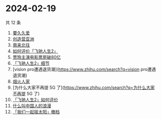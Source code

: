 # 2024-02-19

共 12 条

<!-- BEGIN ZHIHUSEARCH -->
<!-- 最后更新时间 Mon Feb 19 2024 10:18:09 GMT+0800 (China Standard Time) -->
1. [要久久爱](https://www.zhihu.com/search?q=要久久爱)
1. [创造营亚洲](https://www.zhihu.com/search?q=创造营亚洲)
1. [南来北往](https://www.zhihu.com/search?q=南来北往)
1. [如何评价「飞驰人生2」](https://www.zhihu.com/search?q=如何评价「飞驰人生2」)
1. [贾玲主演电影票房破80亿](https://www.zhihu.com/search?q=贾玲主演电影票房破80亿)
1. [「飞驰人生2」细节](https://www.zhihu.com/search?q=「飞驰人生2」细节)
1. [vision pro遭遇退货潮](https://www.zhihu.com/search?q=vision pro遭遇退货潮)
1. [烟火人家](https://www.zhihu.com/search?q=烟火人家)
1. [为什么大家不再提 5G 了](https://www.zhihu.com/search?q=为什么大家不再提 5G 了)
1. [「飞驰人生2」如何评价](https://www.zhihu.com/search?q=「飞驰人生2」如何评价)
1. [什么叫中国人的浪漫](https://www.zhihu.com/search?q=什么叫中国人的浪漫)
1. [「我们一起摇太阳」撤档](https://www.zhihu.com/search?q=「我们一起摇太阳」撤档)
<!-- END ZHIHUSEARCH -->
